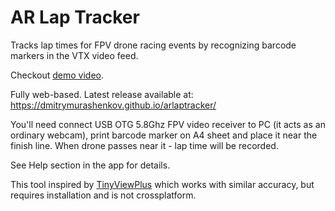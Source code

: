 # AR Lap Tracker

Tracks lap times for FPV drone racing events by recognizing barcode markers in the VTX video feed.

Checkout [demo video](video.webm).

Fully web-based. Latest release available at: https://dmitrymurashenkov.github.io/arlaptracker/

You'll need connect USB OTG 5.8Ghz FPV video receiver to PC (it acts as an ordinary webcam), 
print barcode marker on A4 sheet and place it near the finish line. When drone passes near it - 
lap time will be recorded.

See Help section in the app for details.

This tool inspired by [TinyViewPlus](https://github.com/t-asano/tinyviewplus) which works with 
similar accuracy, but requires installation and is not crossplatform.